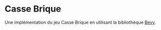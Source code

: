 # Casse Brique
Une implémentation du jeu Casse Brique en utilisant la bibliothèque [Bevy](https://bevyengine.org/).
